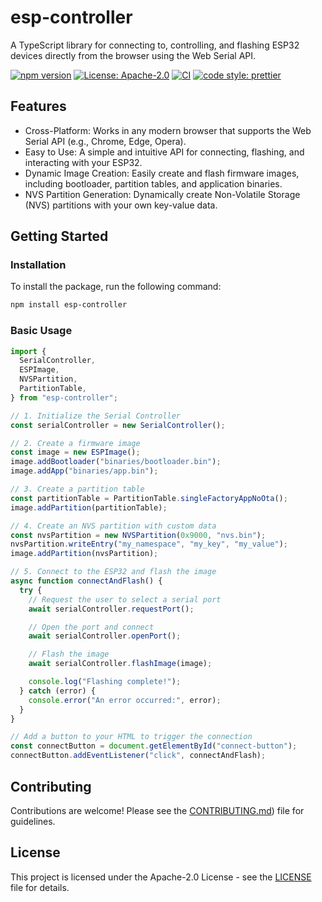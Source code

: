 # esp-controller

A TypeScript library for connecting to, controlling, and flashing ESP32 devices directly from the browser using the Web Serial API.

[![npm version](https://badge.fury.io/js/esp-controller.svg)](https://badge.fury.io/js/esp-controller)
[![License: Apache-2.0](https://img.shields.io/badge/License-Apache%202.0-blue.svg)](https://opensource.org/licenses/Apache-2.0)
[![CI](https://github.com/HalleyInteractive/esp-controller/actions/workflows/ci.yml/badge.svg)](https://github.com/HalleyInteractive/esp-controller/actions/workflows/ci.yml)
[![code style: prettier](https://img.shields.io/badge/code_style-prettier-ff69b4.svg?style=flat-square)](https://github.com/prettier/prettier)

## Features

- Cross-Platform: Works in any modern browser that supports the Web Serial API (e.g., Chrome, Edge, Opera).
- Easy to Use: A simple and intuitive API for connecting, flashing, and interacting with your ESP32.
- Dynamic Image Creation: Easily create and flash firmware images, including bootloader, partition tables, and application binaries.
- NVS Partition Generation: Dynamically create Non-Volatile Storage (NVS) partitions with your own key-value data.

## Getting Started

### Installation

To install the package, run the following command:

```bash
npm install esp-controller
```

### Basic Usage

```typescript
import {
  SerialController,
  ESPImage,
  NVSPartition,
  PartitionTable,
} from "esp-controller";

// 1. Initialize the Serial Controller
const serialController = new SerialController();

// 2. Create a firmware image
const image = new ESPImage();
image.addBootloader("binaries/bootloader.bin");
image.addApp("binaries/app.bin");

// 3. Create a partition table
const partitionTable = PartitionTable.singleFactoryAppNoOta();
image.addPartition(partitionTable);

// 4. Create an NVS partition with custom data
const nvsPartition = new NVSPartition(0x9000, "nvs.bin");
nvsPartition.writeEntry("my_namespace", "my_key", "my_value");
image.addPartition(nvsPartition);

// 5. Connect to the ESP32 and flash the image
async function connectAndFlash() {
  try {
    // Request the user to select a serial port
    await serialController.requestPort();

    // Open the port and connect
    await serialController.openPort();

    // Flash the image
    await serialController.flashImage(image);

    console.log("Flashing complete!");
  } catch (error) {
    console.error("An error occurred:", error);
  }
}

// Add a button to your HTML to trigger the connection
const connectButton = document.getElementById("connect-button");
connectButton.addEventListener("click", connectAndFlash);
```

## Contributing

Contributions are welcome! Please see the [CONTRIBUTING.md](CONTRIBUTING.md)) file for guidelines.

## License

This project is licensed under the Apache-2.0 License - see the [LICENSE](LICENSE) file for details.
